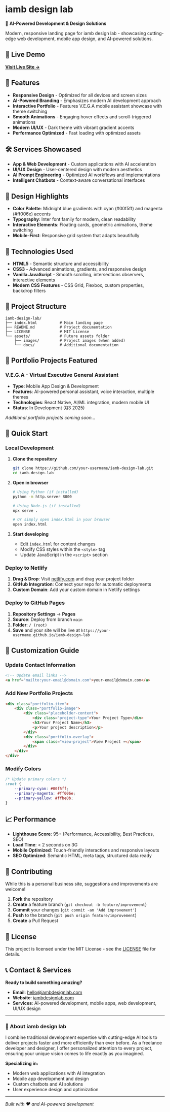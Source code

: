 # iamb design lab

🚀 **AI-Powered Development & Design Solutions**

Modern, responsive landing page for iamb design lab - showcasing cutting-edge web development, mobile app design, and AI-powered solutions.

## 🌟 Live Demo

**[Visit Live Site →](https://your-username.github.io/iamb-design-lab)**

## 📱 Features

- **Responsive Design** - Optimized for all devices and screen sizes
- **AI-Powered Branding** - Emphasizes modern AI development approach
- **Interactive Portfolio** - Features V.E.G.A mobile assistant showcase with theme switching
- **Smooth Animations** - Engaging hover effects and scroll-triggered animations
- **Modern UI/UX** - Dark theme with vibrant gradient accents
- **Performance Optimized** - Fast loading with optimized assets

## 🛠️ Services Showcased

- **App & Web Development** - Custom applications with AI acceleration
- **UI/UX Design** - User-centered design with modern aesthetics
- **AI Prompt Engineering** - Optimized AI workflows and implementations
- **Intelligent Chatbots** - Context-aware conversational interfaces

## 🎨 Design Highlights

- **Color Palette**: Midnight blue gradients with cyan (#00f5ff) and magenta (#ff006e) accents
- **Typography**: Inter font family for modern, clean readability
- **Interactive Elements**: Floating cards, geometric animations, theme switching
- **Mobile-First**: Responsive grid system that adapts beautifully

## 🚀 Technologies Used

- **HTML5** - Semantic structure and accessibility
- **CSS3** - Advanced animations, gradients, and responsive design
- **Vanilla JavaScript** - Smooth scrolling, intersections observers, interactive elements
- **Modern CSS Features** - CSS Grid, Flexbox, custom properties, backdrop filters

## 📂 Project Structure

```
iamb-design-lab/
├── index.html          # Main landing page
├── README.md           # Project documentation
├── LICENSE             # MIT License
└── assets/             # Future assets folder
    ├── images/         # Project images (when added)
    └── docs/           # Additional documentation
```

## 🎯 Portfolio Projects Featured

### V.E.G.A - Virtual Executive General Assistant
- **Type**: Mobile App Design & Development
- **Features**: AI-powered personal assistant, voice interaction, multiple themes
- **Technologies**: React Native, AI/ML integration, modern mobile UI
- **Status**: In Development (Q3 2025)

*Additional portfolio projects coming soon...*

## 🚀 Quick Start

### Local Development
1. **Clone the repository**
   ```bash
   git clone https://github.com/your-username/iamb-design-lab.git
   cd iamb-design-lab
   ```

2. **Open in browser**
   ```bash
   # Using Python (if installed)
   python -m http.server 8000
   
   # Using Node.js (if installed)
   npx serve .
   
   # Or simply open index.html in your browser
   open index.html
   ```

3. **Start developing**
   - Edit `index.html` for content changes
   - Modify CSS styles within the `<style>` tag
   - Update JavaScript in the `<script>` section

### Deploy to Netlify
1. **Drag & Drop**: Visit [netlify.com](https://netlify.com) and drag your project folder
2. **GitHub Integration**: Connect your repo for automatic deployments
3. **Custom Domain**: Add your custom domain in Netlify settings

### Deploy to GitHub Pages
1. **Repository Settings** → **Pages**
2. **Source**: Deploy from branch `main`
3. **Folder**: `/ (root)`
4. **Save** and your site will be live at `https://your-username.github.io/iamb-design-lab`

## 🎨 Customization Guide

### Update Contact Information
```html
<!-- Update email links -->
<a href="mailto:your-email@domain.com">your-email@domain.com</a>
```

### Add New Portfolio Projects
```html
<div class="portfolio-item">
    <div class="portfolio-image">
        <div class="placeholder-content">
            <div class="project-type">Your Project Type</div>
            <h3>Your Project Name</h3>
            <p>Your project description</p>
        </div>
        <div class="portfolio-overlay">
            <span class="view-project">View Project →</span>
        </div>
    </div>
</div>
```

### Modify Colors
```css
/* Update primary colors */
:root {
    --primary-cyan: #00f5ff;
    --primary-magenta: #ff006e;
    --primary-yellow: #ffbe0b;
}
```

## 📈 Performance

- **Lighthouse Score**: 95+ (Performance, Accessibility, Best Practices, SEO)
- **Load Time**: < 2 seconds on 3G
- **Mobile Optimized**: Touch-friendly interactions and responsive layouts
- **SEO Optimized**: Semantic HTML, meta tags, structured data ready

## 🤝 Contributing

While this is a personal business site, suggestions and improvements are welcome!

1. **Fork** the repository
2. **Create** a feature branch (`git checkout -b feature/improvement`)
3. **Commit** your changes (`git commit -am 'Add improvement'`)
4. **Push** to the branch (`git push origin feature/improvement`)
5. **Create** a Pull Request

## 📜 License

This project is licensed under the MIT License - see the [LICENSE](LICENSE) file for details.

## 📞 Contact & Services

**Ready to build something amazing?**

- **Email**: hello@iambdesignlab.com
- **Website**: [iambdesignlab.com](https://your-domain.com)
- **Services**: AI-powered development, mobile apps, web development, UI/UX design

---

### 🚀 About iamb design lab

I combine traditional development expertise with cutting-edge AI tools to deliver projects faster and more efficiently than ever before. As a freelance developer and designer, I offer personalized attention to every project, ensuring your unique vision comes to life exactly as you imagined.

**Specializing in:**
- Modern web applications with AI integration
- Mobile app development and design
- Custom chatbots and AI solutions  
- User experience design and optimization

---

*Built with ❤️ and AI-powered development*
